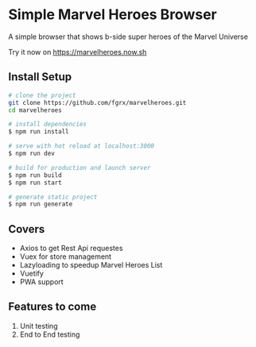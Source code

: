 # Simple Marvel Heroes Browser

A simple browser that shows b-side super heroes of the Marvel Universe

Try it now on https://marvelheroes.now.sh

## Install Setup

```bash
# clone the project
git clone https://github.com/fgrx/marvelheroes.git
cd marvelheroes

# install dependencies
$ npm run install

# serve with hot reload at localhost:3000
$ npm run dev

# build for production and launch server
$ npm run build
$ npm run start

# generate static project
$ npm run generate
```

## Covers

- Axios to get Rest Api requestes
- Vuex for store management
- Lazyloading to speedup Marvel Heroes List
- Vuetify
- PWA support

## Features to come

1. Unit testing
2. End to End testing
